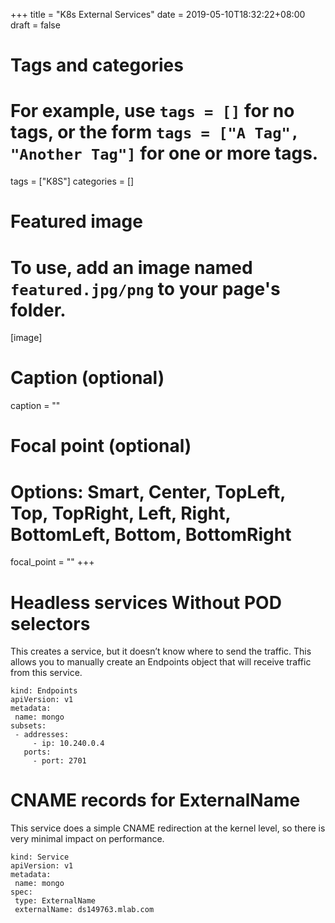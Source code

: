 +++
title = "K8s External Services"
date = 2019-05-10T18:32:22+08:00
draft = false

# Tags and categories
# For example, use `tags = []` for no tags, or the form `tags = ["A Tag", "Another Tag"]` for one or more tags.
tags = ["K8S"]
categories = []

# Featured image
# To use, add an image named `featured.jpg/png` to your page's folder. 
[image]
  # Caption (optional)
  caption = ""

  # Focal point (optional)
  # Options: Smart, Center, TopLeft, Top, TopRight, Left, Right, BottomLeft, Bottom, BottomRight
  focal_point = ""
+++


# Headless services Without POD selectors

This creates a service, but it doesn’t know where to send the traffic. This allows you to manually create an Endpoints object that will receive traffic from this service.


```
kind: Endpoints
apiVersion: v1
metadata:
 name: mongo
subsets:
 - addresses:
     - ip: 10.240.0.4
   ports:
     - port: 2701
```

# CNAME records for ExternalName

This service does a simple CNAME redirection
at the kernel level, so there is very minimal
impact on performance.

```
kind: Service
apiVersion: v1
metadata:
 name: mongo
spec:
 type: ExternalName
 externalName: ds149763.mlab.com
```